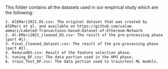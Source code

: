This folder contains all the datasets used in our empirical study which are the following:

	1. AlEMari2021_DS.csv: The original dataset that was created by AlEMari et al. and available on https://github.com/salam-ammari/Labeled-Transactions-based-Dataset-of-Ethereum-Network
	2. Al-EMari2021_cleaned_DS.csv: The result of the pre-processing phase (part #1).
	3. Final_Cleaned_dataset.csv: The result of the pre-processing phase (part #2).
	4. ReducedDS.csv: Result of the feature selection phase.
	5. tuning_DF.csv: The data portion used in the HPO phase.
	6. train_Test_DF.csv: The data portion used to train/test ML models.
